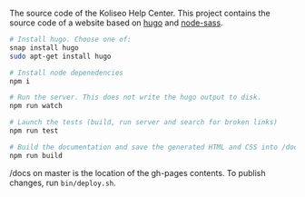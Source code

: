 The source code of the Koliseo Help Center. This project contains the source code of a website based on [hugo](https://github.com/gohugoio) and [node-sass](https://github.com/sass/node-sass). 

```bash
# Install hugo. Choose one of:
snap install hugo
sudo apt-get install hugo

# Install node depenedencies
npm i

# Run the server. This does not write the hugo output to disk. 
npm run watch

# Launch the tests (build, run server and search for broken links)
npm run test

# Build the documentation and save the generated HTML and CSS into /docs
npm run build
```

/docs on master is the location of the gh-pages contents. To publish changes, run `bin/deploy.sh`.

